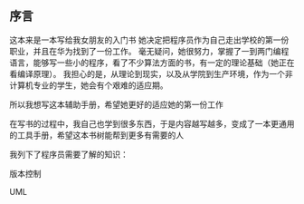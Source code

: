 ## 序言
这本来是一本写给我女朋友的入门书
她决定把程序员作为自己走出学校的第一份职业，并且在华为找到了一份工作。
毫无疑问，她很努力，掌握了一到两门编程语言，能够写一些小的程序，看了不少算法方面的书，有一定的理论基础（她正在看编译原理）。
我担心的是，从理论到现实，以及从学院到生产环境，作为一个非计算机专业的学生，她会有个艰难的适应期。

所以我想写这本辅助手册，希望她更好的适应她的第一份工作

在写书的过程中，我自己也学到很多东西，于是内容越写越多，变成了一本更通用的工具手册，希望这本书树能帮到更多有需要的人

我列下了程序员需要了解的知识：

版本控制

UML
